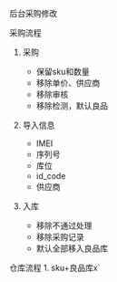 后台采购修改

采购流程

1. 采购
	* 保留sku和数量
	* 移除单价、供应商
	* 移除审核
	* 移除检测，默认良品

2. 导入信息
	* IMEI
	* 序列号
	* 库位
	* id_code
	* 供应商

3. 入库
	* 移除不通过处理
	* 移除采购记录
	* 默认全部移入良品库

仓库流程
	1. sku+良品库x`